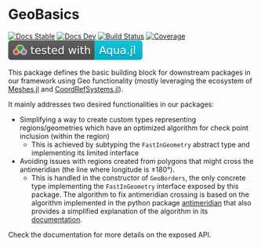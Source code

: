 # GeoBasics

[![Docs Stable](https://img.shields.io/badge/docs-stable-blue.svg)](https://juliasatcomframework.github.io/GeoBasics.jl/stable)
[![Docs Dev](https://img.shields.io/badge/docs-dev-blue.svg)](https://juliasatcomframework.github.io/GeoBasics.jl/dev)
[![Build Status](https://github.com/JuliaSatcomFramework/GeoBasics.jl/actions/workflows/CI.yml/badge.svg?branch=main)](https://github.com/JuliaSatcomFramework/GeoBasics.jl/actions/workflows/CI.yml?query=branch%3Amain)
[![Coverage](https://codecov.io/gh/JuliaSatcomFramework/GeoBasics.jl/branch/main/graph/badge.svg)](https://codecov.io/gh/JuliaSatcomFramework/GeoBasics.jl)
[![Aqua QA](https://raw.githubusercontent.com/JuliaTesting/Aqua.jl/master/badge.svg)](https://github.com/JuliaTesting/Aqua.jl)

This package defines the basic building block for downstream packages in our framework using Geo functionality (mostly leveraging the ecosystem of [Meshes.jl](https://github.com/JuliaGeometry/Meshes.jl) and [CoordRefSystems.jl](https://github.com/JuliaEarth/CoordRefSystems.jl)).

It mainly addresses two desired functionalities in our packages:
- Simplifying a way to create custom types representing regions/geometries which have an optimized algorithm for check point inclusion (within the region)
  - This is achieved by subtyping the `FastInGeometry` abstract type and implementing its limited interface
- Avoiding issues with regions created from polygons that might cross the antimeridian (the line where longitude is ±180°). 
  - This is handled in the constructor of `GeoBorders`, the only concrete type implementing the `FastInGeometry` interface exposed by this package. The algorithm to fix antimeridian crossing is based on the algorithm implemented in the python package [antimeridian](https://github.com/gadomski/antimeridian) that also provides a simplified explanation of the algorithm in its [documentation](https://www.gadom.ski/antimeridian/latest/the-algorithm/).

Check the documentation for more details on the exposed API.
